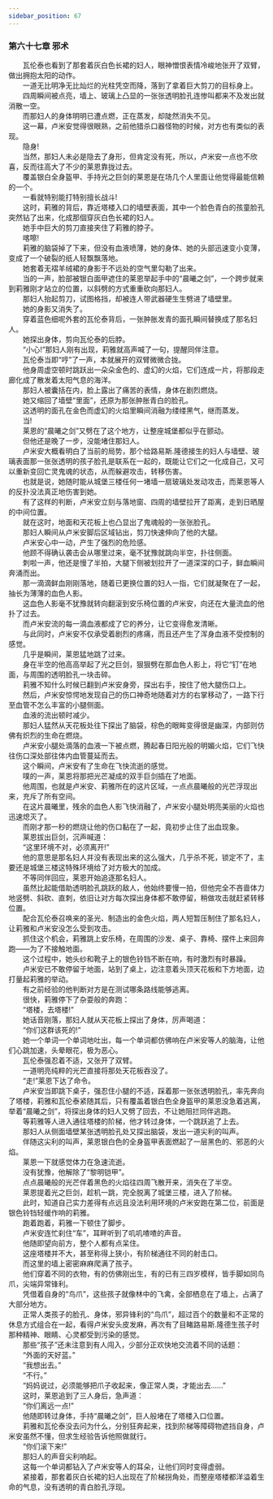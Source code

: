 ```yaml
---
sidebar_position: 67
---
```

### 第六十七章 邪术  


　　瓦伦泰也看到了那套着灰白色长裙的妇人，眼神憎恨表情冷峻地张开了双臂，做出拥抱太阳的动作。  
　　一道无比明净无比灿烂的光柱凭空而降，落到了拿着巨大剪刀的目标身上。  
　　四周瞬间被点亮，墙上、玻璃上凸显的一张张透明脸孔连惨叫都来不及发出就消散一空。  
　　而那妇人的身体明明已遭点燃，正在蒸发，却陡然消失不见。  
　　这一幕，卢米安觉得很眼熟，之前他猎杀口器怪物的时候，对方也有类似的表现。  
　　隐身!  
　　当然，那妇人未必是隐去了身形，但肯定没有死，所以，卢米安一点也不欣喜，反而往高大了不少的莱恩靠拢过去。  
　　覆盖银白全身盔甲、手持光之巨剑的莱恩是在场几个人里面让他觉得最能信赖的一个。  
　　一看就特别能打特别擅长战斗!  
　　这时，莉雅的背后，靠近塔楼入口的墙壁表面，其中一个脸色青白的孩童脸孔突然钻了出来，化成那個穿灰白色长裙的妇人。  
　　她手中巨大的剪刀直接夹住了莉雅的脖子。  
　　喀嚓!  
　　莉雅的脑袋掉了下来，但没有血液喷薄，她的身体、她的头部迅速变小变薄，变成了一个破裂的纸人轻飘飘落地。  
　　她套着无褶羊绒裙的身影于不远处的空气里勾勒了出来。  
　　当的一声，脸部被银白面甲遮住的莱恩举起手中的“晨曦之剑”，一个跨步就来到莉雅刚才站立的位置，以斜劈的方式重重砍向那妇人。  
　　那妇人抬起剪刀，试图格挡，却被连人带武器硬生生劈进了墙壁里。  
　　她的身影又消失了。  
　　穿着蓝色细呢外套的瓦伦泰背后，一张肿胀发青的面孔瞬间替换成了那名妇人。  
　　她探出身体，剪向瓦伦泰的后脖。  
　　“小心!”那妇人刚有出现，莉雅就高声喊了一句，提醒同伴注意。  
　　瓦伦泰当即“哼”了一声，本就展开的双臂微微合拢。  
　　他身周虚空顿时跳跃出一朵朵金色的、虚幻的火焰，它们连成一片，将那段走廊化成了散发着太阳气息的海洋。  
　　那妇人被囊括在内，脸上露出了痛苦的表情，身体在剧烈燃烧。  
　　她又缩回了墙壁“里面”，还原为那张肿胀青白的脸孔。  
　　这透明的面孔在金色而虚幻的火焰里瞬间消融为缕缕黑气，继而蒸发。  
　　当!  
　　莱恩的“晨曦之剑”又劈在了这个地方，让整座城堡都似乎在颤动。  
　　但他还是晚了一步，没能堵住那妇人。  
　　卢米安大概看明白了当前的局势，那个给路易斯.隆德接生的妇人与墙壁、玻璃表面那一张张透明的孩子脸孔是联系在一起的，既能让它们之一化成自己，又可以重新变回亡灵鬼魂的状态，从而躲避攻击，转移伤害。  
　　也就是说，她随时能从城堡三楼任何一堵墙一扇玻璃处发动攻击，而莱恩等人的反扑没法真正地伤害到她。  
　　有了这样的判断，卢米安立刻与落地窗、四周的墙壁拉开了距离，走到日晒屋的中间位置。  
　　就在这时，地面和天花板上也凸显出了鬼魂般的一张张脸孔。  
　　那妇人瞬间从卢米安脚后区域钻出，剪刀快速伸向了他的大腿。  
　　卢米安心中一动，产生了强烈的危险感。  
　　他顾不得确认袭击会从哪里过来，毫不犹豫就跳向半空，扑往侧面。  
　　刺啦一声，他还是慢了半拍，大腿下侧被划拉开了一道深深的口子，鲜血瞬间奔涌而出。  
　　那一滴滴鲜血刚刚落地，随着已更换位置的妇人一指，它们就凝聚在了一起，抽长为薄薄的血色人影。  
　　这血色人影毫不犹豫就转向翻滚到安乐椅位置的卢米安，向还在大量流血的他扑了过去。  
　　而卢米安流的每一滴血液都成了它的养分，让它变得愈发清晰。  
　　与此同时，卢米安不仅承受着剧烈的疼痛，而且还产生了浑身血液不受控制的感觉。  
　　几乎是瞬间，莱恩猛地跳了过来。  
　　身在半空的他高高举起了光之巨剑，狠狠劈在那血色人影上，将它“钉”在地面，与周围的透明脸孔一块击碎。  
　　莉雅不知什么时候已翻到卢米安身旁，探出右手，按住了他大腿伤口上。  
　　然后，卢米安惊愕地发现自己的伤口神奇地随着对方的右掌移动了，一路下行至血管不怎么丰富的小腿侧面。  
　　血液的流出顿时减少。  
　　那妇人猛然从天花板处往下探出了脑袋，棕色的眼眸变得很是幽深，内部则仿佛有炽烈的生命在燃烧。  
　　卢米安小腿处滴落的血液一下被点燃，腾起春日阳光般的明媚火焰，它们飞快往伤口深处部往体内血管蔓延而去。  
　　这个瞬间，卢米安有了生命在飞快流逝的感觉。  
　　噗的一声，莱恩将那把光芒凝成的双手巨剑插在了地面。  
　　他周围，也就是卢米安、莉雅所在的这片区域，一点点晨曦般的光芒浮现出来，充斥了所有空间。  
　　在这片晨曦里，残余的血色人影飞快消融了，卢米安小腿处明亮美丽的火焰也迅速熄灭了。  
　　而刚才那一秒的燃烧让他的伤口黏在了一起，竟初步止住了出血现象。  
　　莱恩拔出巨剑，沉声喊道：  
　　“这里环境不对，必须离开!”  
　　他的意思是那名妇人并没有表现出来的这么强大，几乎杀不死，锁定不了，主要还是城堡三楼这特殊环境给了对方极大的加成。  
　　不等同伴回应，莱恩开始追逐那名妇人。  
　　虽然比起能借助透明脸孔跳跃的敌人，他始终要慢一拍，但他完全不吝啬体力地竖劈、斜砍、直刺，依旧让对方每次探出身体都不敢停留，稍做攻击就赶紧转移位置。  
　　配合瓦伦泰召唤来的圣光、制造出的金色火焰，两人短暂压制住了那名妇人，让莉雅和卢米安没怎么受到攻击。  
　　抓住这个机会，莉雅跳上安乐椅，在周围的沙发、桌子、靠椅、摆件上来回奔跑——为了不接触地面。  
　　这个过程中，她头纱和靴子上的银色铃铛不断在响，有时激烈有时暴躁。  
　　卢米安已不敢停留于地面，站到了桌上，边注意着头顶天花板和下方地面，边打量起莉雅的举动。  
　　有之前经验的他判断对方是在测试哪条路线能够逃离。  
　　很快，莉雅停下了杂耍般的奔跑：  
　　“塔楼，去塔楼!”  
　　她话音刚落，那妇人就从天花板上探出了身体，厉声喝道：  
　　“你们这群该死的!”  
　　她一个单词一个单词地吐出，每一个单词都仿佛响在卢米安等人的脑海，让他们心跳加速，头晕眼花，极为恶心。  
　　瓦伦泰强忍着不适，又张开了双臂。  
　　一道明亮纯粹的光芒直接将那处天花板吞没了。  
　　“走!”莱恩下达了命令。  
　　卢米安当即跳下桌子，强忍住小腿的不适，踩着那一张张透明脸孔，率先奔向了塔楼，莉雅和瓦伦泰紧随其后，只有覆盖着银白色全身盔甲的莱恩没急着逃离，举着“晨曦之剑”，将探出身体的妇人又劈了回去，不让她阻拦同伴逃跑。  
　　等莉雅等人进入通往塔楼的阶梯，他才转过身体，一个跳跃追了上去。  
　　那妇人从侧面墙壁某张透明脸孔处又探出脑袋，发出一道尖利的叫声。  
　　伴随这尖利的叫声，莱恩银白色的全身盔甲表面燃起了一层黑色的、邪恶的火焰。  
　　莱恩一下就感觉体力在急速流逝。  
　　没有犹豫，他解除了“黎明铠甲”。  
　　点点晨曦般的光芒伴着黑色的火焰往四周飞散开来，消失在了半空。  
　　莱恩提着光之巨剑，趁机一跳，完全脱离了城堡三楼，进入了阶梯。  
　　此时，知道自己实力差得有点远且没法利用环境的卢米安跑在第二位，前面是银色铃铛轻缓作响的莉雅。  
　　跑着跑着，莉雅一下顿住了脚步。  
　　卢米安连忙刹住“车”，耳畔听到了叽叽喳喳的声音。  
　　他随即望向前方，整个人都有点呆住。  
　　这座塔楼并不大，甚至称得上狭小，有阶梯通往不同的射击口。  
　　而这里的墙上密密麻麻爬满了孩子。  
　　他们穿着不同的衣物，有的仿佛刚出生，有的已有三四岁模样，皆手脚如同鸟爪，尖端异常锋利。  
　　凭借着自身的“鸟爪”，这些孩子就像林中的飞禽，全部栖息在了墙上，占满了大部分地方。  
　　正常人类孩子的脸孔、身体，邪异锋利的“鸟爪”，超过百个的数量和不正常的休息方式组合在一起，看得卢米安头皮发麻，再次有了目睹路易斯.隆德生孩子时那种精神、眼睛、心灵都受到污染的感觉。  
　　那些“孩子”还未注意到有人闯入，少部分正欢快地交流着不同的话题：  
　　“外面的天好蓝。”  
　　“我想出去。”  
　　“不行。”  
　　“妈妈说过，必须能够把爪子收起来，像正常人类，才能出去……”  
　　这时，莱恩追到了三人身后，急声道：  
　　“你们离远一点!”  
　　他随即转过身体，手持“晨曦之剑”，巨人般堵在了塔楼入口位置。  
　　莉雅和瓦伦泰没去问为什么，分别狂奔起来，找到阶梯等障碍物遮挡自身，卢米安虽然不懂，但求生经验告诉他照做就行。  
　　“你们滚下来!”  
　　那妇人的声音尖利响起。  
　　这每一个单词都钻入了卢米安等人的耳朵，让他们同时变得虚弱。  
　　紧接着，那套着灰白长裙的妇人出现在了阶梯拐角处，而整座塔楼都洋溢着生命的气息，没有透明的青白脸孔浮现。  
